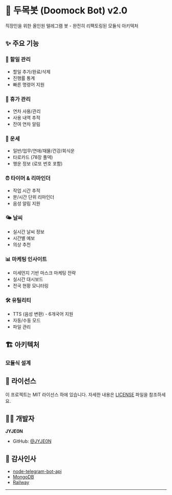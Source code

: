 # 🤖 두목봇 (Doomock Bot) v2.0

직장인을 위한 올인원 텔레그램 봇 - 완전히 리팩토링된 모듈식 아키텍처

## ✨ 주요 기능

### 📝 할일 관리
- 할일 추가/완료/삭제
- 진행률 통계
- 빠른 명령어 지원

### 📅 휴가 관리  
- 연차 사용/관리
- 사용 내역 추적
- 잔여 연차 알림

### 🔮 운세
- 일반/업무/연애/재물/건강/회식운
- 타로카드 (78장 풀덱)
- 행운 정보 (로또 번호 포함)

### ⏰ 타이머 & 리마인더
- 작업 시간 추적
- 분/시간 단위 리마인더
- 음성 알림 지원

### 🌤️ 날씨
- 실시간 날씨 정보
- 시간별 예보
- 의상 추천

### 📊 마케팅 인사이트
- 미세먼지 기반 마스크 마케팅 전략
- 실시간 대시보드
- 전국 현황 모니터링

### 🛠️ 유틸리티
- TTS (음성 변환) - 6개국어 지원
- 자동/수동 모드
- 파일 관리

## 🏗️ 아키텍처

### 모듈식 설계

## 📄 라이선스

이 프로젝트는 MIT 라이선스 하에 있습니다. 자세한 내용은 [LICENSE](LICENSE) 파일을 참조하세요.

## 👨‍💻 개발자

**JYJE0N**
- GitHub: [@JYJE0N](https://github.com/JYJE0N)

## 🙏 감사인사

- [node-telegram-bot-api](https://github.com/yagop/node-telegram-bot-api)
- [MongoDB](https://www.mongodb.com/)
- [Railway](https://railway.app/)

---